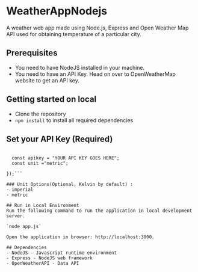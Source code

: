 # WeatherAppNodejs
A weather web app made using Node.js, Express and Open Weather Map API used for obtaining temperature of a particular city.

## Prerequisites
* You need to have NodeJS installed in your machine.
* You need to have an API Key. Head on over to OpenWeatherMap website to get an API key.

## Getting started on local
* Clone the repository
* `npm install` to install all required dependencies

## Set your API Key (Required)

```app.post("/", function(req,res){

  const apikey = "YOUR API KEY GOES HERE";
  const unit ="metric";

});```

### Unit Options(Optional, Kelvin by default) :
- imperial
- metric

## Run in Local Environment
Run the following command to run the application in local development server.

`node app.js`

Open the application in browser: http://localhost:3000.

## Dependencies
- NodeJS - Javascript runtime environment
- Express - NodeJS web framework
- OpenWeatherAPI - Data API

